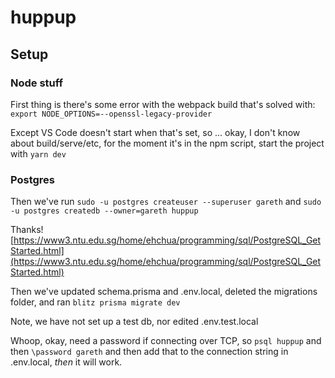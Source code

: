 # **huppup**

## Setup

### Node stuff

First thing is there's some error with the webpack build that's solved with: `export NODE_OPTIONS=--openssl-legacy-provider`

Except VS Code doesn't start when that's set, so ... okay, I don't know about build/serve/etc, for the moment it's in the npm script, start the project with `yarn dev`

### Postgres

Then we've run `sudo -u postgres createuser --superuser gareth` and `sudo -u postgres createdb --owner=gareth huppup`

Thanks! [https://www3.ntu.edu.sg/home/ehchua/programming/sql/PostgreSQL_GetStarted.html](https://www3.ntu.edu.sg/home/ehchua/programming/sql/PostgreSQL_GetStarted.html)

Then we've updated schema.prisma and .env.local, deleted the migrations folder, and ran `blitz prisma migrate dev`

Note, we have not set up a test db, nor edited .env.test.local

Whoop, okay, need a password if connecting over TCP, so `psql huppup` and then `\password gareth` and then add that to the connection string in .env.local, _then_ it will work.
